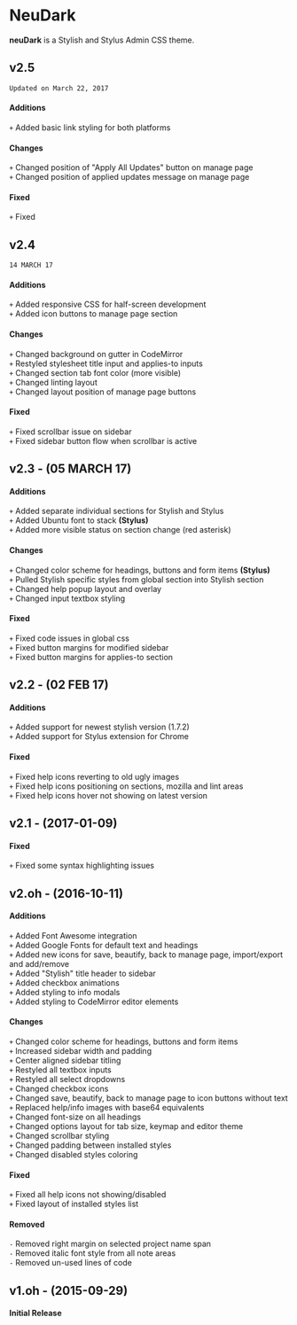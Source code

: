 # NeuDark
**neuDark** is a Stylish and Stylus Admin CSS theme.

## v2.5
	Updated on March 22, 2017

#### Additions
`+` Added basic link styling for both platforms  

#### Changes
`+` Changed position of "Apply All Updates" button on manage page   
`+` Changed position of applied updates message on manage page   

#### Fixed
`+` Fixed  

## v2.4
	14 MARCH 17

#### Additions
`+` Added responsive CSS for half-screen development  
`+` Added icon buttons to manage page section  

#### Changes
`+` Changed background on gutter in CodeMirror   
`+` Restyled stylesheet title input and applies-to inputs  
`+` Changed section tab font color (more visible)  
`+` Changed linting layout  
`+` Changed layout position of manage page buttons  

#### Fixed
`+` Fixed scrollbar issue on sidebar  
`+` Fixed sidebar button flow when scrollbar is active  

## v2.3 - (05 MARCH 17)

#### Additions
`+` Added separate individual sections for Stylish and Stylus  
`+` Added Ubuntu font to stack **(Stylus)**  
`+` Added more visible status on section change (red asterisk)  

#### Changes
`+` Changed color scheme for headings, buttons and form items **(Stylus)**  
`+` Pulled Stylish specific styles from global section into Stylish section  
`+` Changed help popup layout and overlay  
`+` Changed input textbox styling  

#### Fixed
`+` Fixed code issues in global css  
`+` Fixed button margins for modified sidebar  
`+` Fixed button margins for applies-to section   

## v2.2 - (02 FEB 17)

#### Additions
`+` Added support for newest stylish version (1.7.2)  
`+` Added support for Stylus extension for Chrome  

#### Fixed
`+` Fixed help icons reverting to old ugly images  
`+` Fixed help icons positioning on sections, mozilla and lint areas  
`+` Fixed help icons hover not showing on latest version  

## v2.1 - (2017-01-09)

#### Fixed
`+` Fixed some syntax highlighting issues  

## v2.oh - (2016-10-11)

#### Additions
`+` Added Font Awesome integration  
`+` Added Google Fonts for default text and headings  
`+` Added new icons for save, beautify, back to manage page, import/export and add/remove  
`+` Added "Stylish" title header to sidebar  
`+` Added checkbox animations  
`+` Added styling to info modals  
`+` Added styling to CodeMirror editor elements  

#### Changes
`+` Changed color scheme for headings, buttons and form items  
`+` Increased sidebar width and padding  
`+` Center aligned sidebar titling  
`+` Restyled all textbox inputs  
`+` Restyled all select dropdowns  
`+` Changed checkbox icons  
`+` Changed save, beautify, back to manage page to icon buttons without text  
`+` Replaced help/info images with base64 equivalents  
`+` Changed font-size on all headings  
`+` Changed options layout for tab size, keymap and editor theme  
`+` Changed scrollbar styling  
`+` Changed padding between installed styles  
`+` Changed disabled styles coloring  

#### Fixed
`+` Fixed all help icons not showing/disabled  
`+` Fixed layout of installed styles list  

#### Removed
`-` Removed right margin on selected project name span  
`-` Removed italic font style from all note areas  
`-` Removed un-used lines of code  

## v1.oh - (2015-09-29)

#### Initial Release
